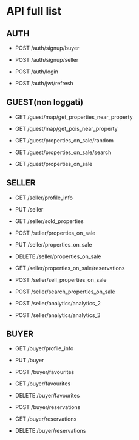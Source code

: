 # API full list


## AUTH

- POST /auth/signup/buyer
- POST /auth/signup/seller

- POST /auth/login
- POST /auth/jwt/refresh


## GUEST(non loggati)

- GET /guest/map/get_properties_near_property
- GET /guest/map/get_pois_near_property

- GET /guest/properties_on_sale/random
- GET /guest/properties_on_sale/search
- GET /guest/properties_on_sale


## SELLER


- GET /seller/profile_info
- PUT /seller

- GET /seller/sold_properties

- POST /seller/properties_on_sale
- PUT /seller/properties_on_sale
- DELETE /seller/properties_on_sale

- GET /seller/properties_on_sale/reservations
- POST /seller/sell_properties_on_sale
- POST /seller/search_properties_on_sale

- POST /seller/analytics/analytics_2
- POST /seller/analytics/analytics_3


## BUYER

- GET /buyer/profile_info
- PUT /buyer

- POST /buyer/favourites
- GET /buyer/favourites
- DELETE /buyer/favourites

- POST /buyer/reservations
- GET /buyer/reservations
- DELETE /buyer/reservations